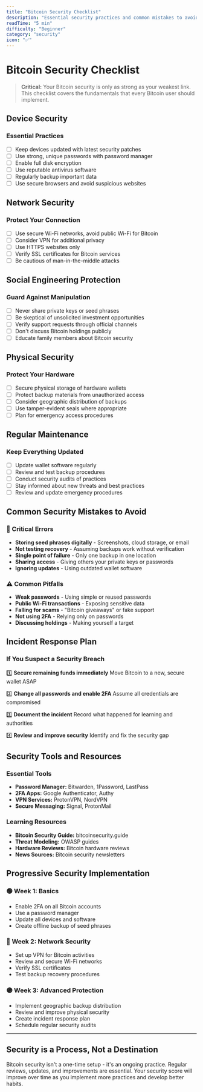 ```yaml
---
title: "Bitcoin Security Checklist"
description: "Essential security practices and common mistakes to avoid"
readTime: "5 min"
difficulty: "Beginner"
category: "security"
icon: "✅"
---
```


# Bitcoin Security Checklist

> **Critical:** Your Bitcoin security is only as strong as your weakest link. This checklist covers the fundamentals that every Bitcoin user should implement.

## Device Security

### Essential Practices
- [ ] Keep devices updated with latest security patches
- [ ] Use strong, unique passwords with password manager
- [ ] Enable full disk encryption
- [ ] Use reputable antivirus software
- [ ] Regularly backup important data
- [ ] Use secure browsers and avoid suspicious websites

## Network Security

### Protect Your Connection
- [ ] Use secure Wi-Fi networks, avoid public Wi-Fi for Bitcoin
- [ ] Consider VPN for additional privacy
- [ ] Use HTTPS websites only
- [ ] Verify SSL certificates for Bitcoin services
- [ ] Be cautious of man-in-the-middle attacks

## Social Engineering Protection

### Guard Against Manipulation
- [ ] Never share private keys or seed phrases
- [ ] Be skeptical of unsolicited investment opportunities
- [ ] Verify support requests through official channels
- [ ] Don't discuss Bitcoin holdings publicly
- [ ] Educate family members about Bitcoin security

## Physical Security

### Protect Your Hardware
- [ ] Secure physical storage of hardware wallets
- [ ] Protect backup materials from unauthorized access
- [ ] Consider geographic distribution of backups
- [ ] Use tamper-evident seals where appropriate
- [ ] Plan for emergency access procedures

## Regular Maintenance

### Keep Everything Updated
- [ ] Update wallet software regularly
- [ ] Review and test backup procedures
- [ ] Conduct security audits of practices
- [ ] Stay informed about new threats and best practices
- [ ] Review and update emergency procedures

## Common Security Mistakes to Avoid

### 🚨 Critical Errors
- **Storing seed phrases digitally** - Screenshots, cloud storage, or email
- **Not testing recovery** - Assuming backups work without verification
- **Single point of failure** - Only one backup in one location
- **Sharing access** - Giving others your private keys or passwords
- **Ignoring updates** - Using outdated wallet software

### ⚠️ Common Pitfalls
- **Weak passwords** - Using simple or reused passwords
- **Public Wi-Fi transactions** - Exposing sensitive data
- **Falling for scams** - "Bitcoin giveaways" or fake support
- **Not using 2FA** - Relying only on passwords
- **Discussing holdings** - Making yourself a target

## Incident Response Plan

### If You Suspect a Security Breach

1️⃣ **Secure remaining funds immediately**
Move Bitcoin to a new, secure wallet ASAP

2️⃣ **Change all passwords and enable 2FA**
Assume all credentials are compromised

3️⃣ **Document the incident**
Record what happened for learning and authorities

4️⃣ **Review and improve security**
Identify and fix the security gap

## Security Tools and Resources

### Essential Tools
- **Password Manager:** Bitwarden, 1Password, LastPass
- **2FA Apps:** Google Authenticator, Authy
- **VPN Services:** ProtonVPN, NordVPN
- **Secure Messaging:** Signal, ProtonMail

### Learning Resources
- **Bitcoin Security Guide:** bitcoinsecurity.guide
- **Threat Modeling:** OWASP guides
- **Hardware Reviews:** Bitcoin hardware reviews
- **News Sources:** Bitcoin security newsletters

## Progressive Security Implementation

### 🟢 Week 1: Basics
- Enable 2FA on all Bitcoin accounts
- Use a password manager
- Update all devices and software
- Create offline backup of seed phrases

### 🔵 Week 2: Network Security
- Set up VPN for Bitcoin activities
- Review and secure Wi-Fi networks
- Verify SSL certificates
- Test backup recovery procedures

### 🟣 Week 3: Advanced Protection
- Implement geographic backup distribution
- Review and improve physical security
- Create incident response plan
- Schedule regular security audits

---

## Security is a Process, Not a Destination

Bitcoin security isn't a one-time setup - it's an ongoing practice. Regular reviews, updates, and improvements are essential. Your security score will improve over time as you implement more practices and develop better habits.